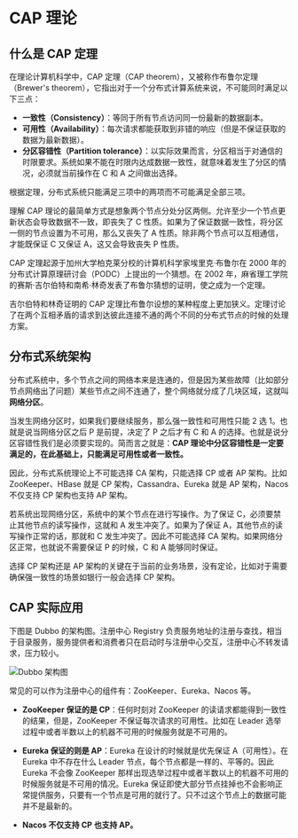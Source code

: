 # CAP 理论

## 什么是 CAP 定理

在理论计算机科学中，CAP 定理（CAP theorem），又被称作布鲁尔定理（Brewer's theorem），它指出对于一个分布式计算系统来说，不可能同时满足以下三点：

* **一致性（Consistency）**：等同于所有节点访问同一份最新的数据副本。
* **可用性（Availability）**：每次请求都能获取到非错的响应（但是不保证获取的数据为最新数据）。
* **分区容错性（Partition tolerance）**：以实际效果而言，分区相当于对通信的时限要求。系统如果不能在时限内达成数据一致性，就意味着发生了分区的情况，必须就当前操作在 C 和 A 之间做出选择。

根据定理，分布式系统只能满足三项中的两项而不可能满足全部三项。

理解 CAP 理论的最简单方式是想象两个节点分处分区两侧。允许至少一个节点更新状态会导致数据不一致，即丧失了 C 性质。如果为了保证数据一致性，将分区一侧的节点设置为不可用，那么又丧失了 A 性质。除非两个节点可以互相通信，才能既保证 C 又保证 A，这又会导致丧失 P 性质。

CAP 定理起源于加州大学柏克莱分校的计算机科学家埃里克·布鲁尔在 2000 年的分布式计算原理研讨会（PODC）上提出的一个猜想。在 2002 年，麻省理工学院的赛斯·吉尔伯特和南希·林奇发表了布鲁尔猜想的证明，使之成为一个定理。

吉尔伯特和林奇证明的 CAP 定理比布鲁尔设想的某种程度上更加狭义。定理讨论了在两个互相矛盾的请求到达彼此连接不通的两个不同的分布式节点的时候的处理方案。

## 分布式系统架构

分布式系统中，多个节点之间的网络本来是连通的，但是因为某些故障（比如部分节点网络出了问题）某些节点之间不连通了，整个网络就分成了几块区域，这就叫 **网络分区**。

当发生网络分区时，如果我们要继续服务，那么强一致性和可用性只能 2 选 1。也就是说当网络分区之后 P 是前提，决定了 P 之后才有 C 和 A 的选择。也就是说分区容错性我们是必须要实现的。简而言之就是：**CAP 理论中分区容错性是一定要满足的，在此基础上，只能满足可用性或者一致性。**

因此，分布式系统理论上不可能选择 CA 架构，只能选择 CP 或者 AP 架构。比如 ZooKeeper、HBase 就是 CP 架构，Cassandra、Eureka 就是 AP 架构，Nacos 不仅支持 CP 架构也支持 AP 架构。

若系统出现网络分区，系统中的某个节点在进行写操作。为了保证 C，必须要禁止其他节点的读写操作，这就和 A 发生冲突了。如果为了保证 A，其他节点的读写操作正常的话，那就和 C 发生冲突了。因此不可能选择 CA 架构。如果网络分区正常，也就说不需要保证 P 的时候，C 和 A 能够同时保证。

选择 CP 架构还是 AP 架构的关键在于当前的业务场景，没有定论，比如对于需要确保强一致性的场景如银行一般会选择 CP 架构。

## CAP 实际应用

下图是 Dubbo 的架构图。注册中心 Registry 负责服务地址的注册与查找，相当于目录服务，服务提供者和消费者只在启动时与注册中心交互，注册中心不转发请求，压力较小。

![Dubbo 架构图](/distribution/2025-04-26_22-07-16.png)

常见的可以作为注册中心的组件有：ZooKeeper、Eureka、Nacos 等。

* **ZooKeeper 保证的是 CP**：任何时刻对 ZooKeeper 的读请求都能得到一致性的结果，但是，ZooKeeper 不保证每次请求的可用性。比如在 Leader 选举过程中或者半数以上的机器不可用的时候服务就是不可用的。

* **Eureka 保证的则是 AP**：Eureka 在设计的时候就是优先保证 A（可用性）。在 Eureka 中不存在什么 Leader 节点，每个节点都是一样的、平等的。因此 Eureka 不会像 ZooKeeper 那样出现选举过程中或者半数以上的机器不可用的时候服务就是不可用的情况。Eureka 保证即使大部分节点挂掉也不会影响正常提供服务，只要有一个节点是可用的就行了。只不过这个节点上的数据可能并不是最新的。

* **Nacos 不仅支持 CP 也支持 AP。**
